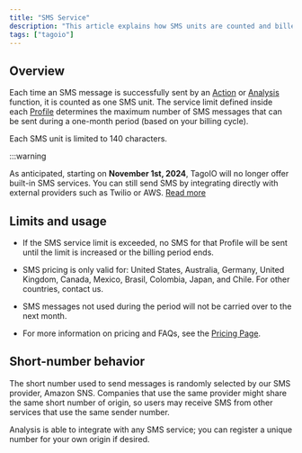 ```yaml
---
title: "SMS Service"
description: "This article explains how SMS units are counted and billed in TagoIO, outlines limits and country coverage, and provides important notices about service discontinuation and short-number behavior."
tags: ["tagoio"]
---
```

## Overview
Each time an SMS message is successfully sent by an [Action](/docs/tagoio/actions/) or [Analysis](/docs/tagoio/analysis/) function, it is counted as one SMS unit. The service limit defined inside each [Profile](../account/profiles) determines the maximum number of SMS messages that can be sent during a one-month period (based on your billing cycle).

Each SMS unit is limited to 140 characters.

:::warning

As anticipated, starting on **November 1st, 2024**, TagoIO will no longer offer built-in SMS services. You can still send SMS by integrating directly with external providers such as Twilio or AWS. [Read more](https://help.tago.io/portal/en/community/topic/tagoio-will-soon-stop-providing-sms-and-emails-services)



## Limits and usage

- If the SMS service limit is exceeded, no SMS for that Profile will be sent until the limit is increased or the billing period ends.

- SMS pricing is only valid for: United States, Australia, Germany, United Kingdom, Canada, Mexico, Brasil, Colombia, Japan, and Chile. For other countries, contact us.
- SMS messages not used during the period will not be carried over to the next month.
- For more information on pricing and FAQs, see the [Pricing Page](https://tago.io/pricing/).

## Short-number behavior
The short number used to send messages is randomly selected by our SMS provider, Amazon SNS. Companies that use the same provider might share the same short number of origin, so users may receive SMS from other services that use the same sender number.

Analysis is able to integrate with any SMS service; you can register a unique number for your own origin if desired.